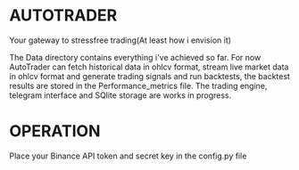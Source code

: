 # AUTOTRADER
Your gateway to stressfree trading(At least how i envision it)

The Data directory contains everything i've achieved so far. For now AutoTrader can fetch historical data in ohlcv format, stream live market data in ohlcv format and generate trading signals and run backtests, the backtest results are stored in the Performance_metrics file. The trading engine, telegram interface and SQlite storage are works in progress.

# OPERATION
Place your Binance API token and secret key in the config.py file